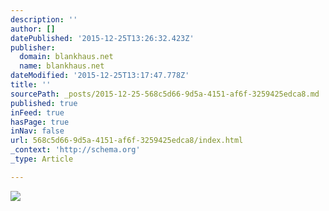 ```yaml
---
description: ''
author: []
datePublished: '2015-12-25T13:26:32.423Z'
publisher:
  domain: blankhaus.net
  name: blankhaus.net
dateModified: '2015-12-25T13:17:47.778Z'
title: ''
sourcePath: _posts/2015-12-25-568c5d66-9d5a-4151-af6f-3259425edca8.md
published: true
inFeed: true
hasPage: true
inNav: false
url: 568c5d66-9d5a-4151-af6f-3259425edca8/index.html
_context: 'http://schema.org'
_type: Article

---
```

![](http://blankhaus.net/onewebstatic/5b8689d6a8-10498501_306403132853834_4413190438173782859_o.png)